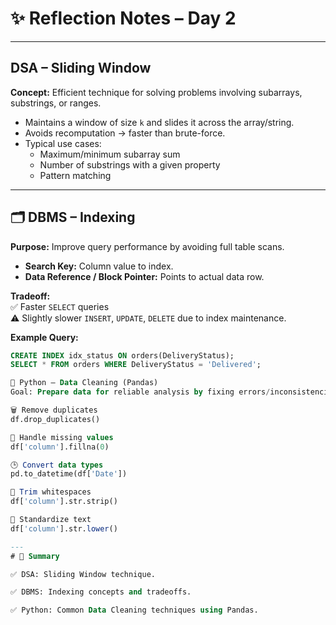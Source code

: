 # ✨ Reflection Notes – Day 2

---

## DSA – Sliding Window

**Concept:** Efficient technique for solving problems involving subarrays, substrings, or ranges.

- Maintains a window of size `k` and slides it across the array/string.
- Avoids recomputation → faster than brute-force.
- Typical use cases:
  - Maximum/minimum subarray sum
  - Number of substrings with a given property
  - Pattern matching

---

## 🗂️ DBMS – Indexing

**Purpose:** Improve query performance by avoiding full table scans.

- **Search Key:** Column value to index.
- **Data Reference / Block Pointer:** Points to actual data row.

**Tradeoff:**  
✅ Faster `SELECT` queries  
⚠️ Slightly slower `INSERT`, `UPDATE`, `DELETE` due to index maintenance.

**Example Query:**
```sql
CREATE INDEX idx_status ON orders(DeliveryStatus);
SELECT * FROM orders WHERE DeliveryStatus = 'Delivered';

🐍 Python – Data Cleaning (Pandas)
Goal: Prepare data for reliable analysis by fixing errors/inconsistencies.

🗑️ Remove duplicates
df.drop_duplicates()

🧮 Handle missing values
df['column'].fillna(0)

🕒 Convert data types
pd.to_datetime(df['Date'])

🧹 Trim whitespaces
df['column'].str.strip()

🔡 Standardize text
df['column'].str.lower()

---
# 📝 Summary

✅ DSA: Sliding Window technique.

✅ DBMS: Indexing concepts and tradeoffs.

✅ Python: Common Data Cleaning techniques using Pandas.
